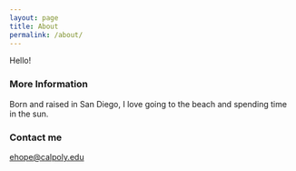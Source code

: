 ```yaml
---
layout: page
title: About
permalink: /about/
---
```


Hello!

### More Information

Born and raised in San Diego, I love going to the beach and spending time in the sun. 

### Contact me

[ehope@calpoly.edu](mailto:ehope@calpoly.edu)
